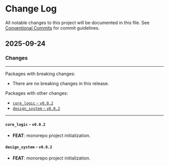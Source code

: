 # Change Log

All notable changes to this project will be documented in this file.
See [Conventional Commits](https://conventionalcommits.org) for commit guidelines.

## 2025-09-24

### Changes

---

Packages with breaking changes:

 - There are no breaking changes in this release.

Packages with other changes:

 - [`core_logic` - `v0.0.2`](#core_logic---v002)
 - [`design_system` - `v0.0.2`](#design_system---v002)

---

#### `core_logic` - `v0.0.2`

 - **FEAT**: monorepo project initialization.

#### `design_system` - `v0.0.2`

 - **FEAT**: monorepo project initialization.

